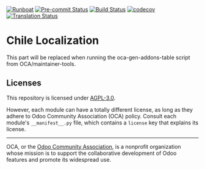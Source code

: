 
[![Runboat](https://img.shields.io/badge/runboat-Try%20me-875A7B.png)](https://runboat.odoo-community.org/builds?repo=OCA/l10n-chile&target_branch=12.0)
[![Pre-commit Status](https://github.com/OCA/l10n-chile/actions/workflows/pre-commit.yml/badge.svg?branch=12.0)](https://github.com/OCA/l10n-chile/actions/workflows/pre-commit.yml?query=branch%3A12.0)
[![Build Status](https://github.com/OCA/l10n-chile/actions/workflows/test.yml/badge.svg?branch=12.0)](https://github.com/OCA/l10n-chile/actions/workflows/test.yml?query=branch%3A12.0)
[![codecov](https://codecov.io/gh/OCA/l10n-chile/branch/12.0/graph/badge.svg)](https://codecov.io/gh/OCA/l10n-chile)
[![Translation Status](https://translation.odoo-community.org/widgets/l10n-chile-12-0/-/svg-badge.svg)](https://translation.odoo-community.org/engage/l10n-chile-12-0/?utm_source=widget)

<!-- /!\ do not modify above this line -->

# Chile Localization



<!-- /!\ do not modify below this line -->

<!-- prettier-ignore-start -->

[//]: # (addons)

This part will be replaced when running the oca-gen-addons-table script from OCA/maintainer-tools.

[//]: # (end addons)

<!-- prettier-ignore-end -->

## Licenses

This repository is licensed under [AGPL-3.0](LICENSE).

However, each module can have a totally different license, as long as they adhere to Odoo Community Association (OCA)
policy. Consult each module's `__manifest__.py` file, which contains a `license` key
that explains its license.

----
OCA, or the [Odoo Community Association](http://odoo-community.org/), is a nonprofit
organization whose mission is to support the collaborative development of Odoo features
and promote its widespread use.
